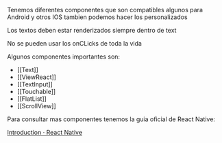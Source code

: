 Tenemos diferentes componentes que son compatibles algunos para Android y otros IOS tambien podemos hacer los personalizados


Los textos deben estar renderizados siempre dentro de text


No se pueden usar los onCLicks de toda la vida

Algunos componentes importantes son:

- [[Text]]
- [[ViewReact]]
- [[TextInput]]
- [[Touchable]]
- [[FlatList]]
- [[ScrollView]]

Para consultar mas componentes tenemos la guia oficial de React Native:

[Introduction · React Native](https://reactnative.dev/docs/getting-started)

